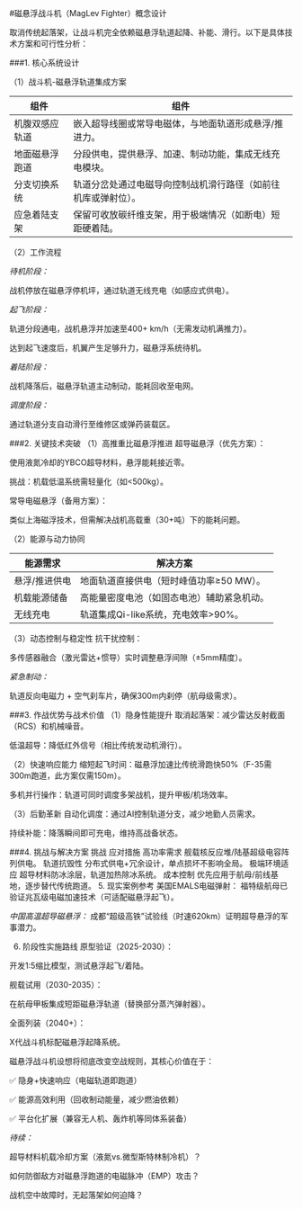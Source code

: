 #磁悬浮战斗机（MagLev Fighter）概念设计

取消传统起落架，让战斗机完全依赖磁悬浮轨道起降、补能、滑行。以下是具体技术方案和可行性分析：

###1. 核心系统设计


   （1）战斗机-磁悬浮轨道集成方案

| 组件 | 组件 |
|-------|-------|
| 机腹双感应轨道 | 嵌入超导线圈或常导电磁体，与地面轨道形成悬浮/推进力。 |
| 地面磁悬浮跑道 | 分段供电，提供悬浮、加速、制动功能，集成无线充电模块。 |
| 分支切换系统 | 轨道分岔处通过电磁导向控制战机滑行路径（如前往机库或弹射位）。 |
| 应急着陆支架 | 保留可收放碳纤维支架，用于极端情况（如断电）短距硬着陆。 |
   （2）工作流程
   
_待机阶段：_

战机停放在磁悬浮停机坪，通过轨道无线充电（如感应式供电）。

_起飞阶段：_

轨道分段通电，战机悬浮并加速至400+ km/h（无需发动机满推力）。

达到起飞速度后，机翼产生足够升力，磁悬浮系统待机。

_着陆阶段：_

战机降落后，磁悬浮轨道主动制动，能耗回收至电网。

_调度阶段：_

通过轨道分支自动滑行至维修区或弹药装载区。

###2. 关键技术突破
   （1）高推重比磁悬浮推进
   超导磁悬浮（优先方案）：

使用液氮冷却的YBCO超导材料，悬浮能耗接近零。

挑战：机载低温系统需轻量化（如<500kg）。

常导电磁悬浮（备用方案）：

类似上海磁浮技术，但需解决战机高载重（30+吨）下的能耗问题。

（2）能源与动力协同

| 能源需求 | 解决方案 |
|-------|-------|
| 悬浮/推进供电 | 地面轨道直接供电（短时峰值功率≥50 MW）。 |
| 机载能源储备 | 高能量密度电池（如固态电池）辅助紧急机动。 |
| 无线充电 | 轨道集成Qi-like系统，充电效率>90%。 |
（3）动态控制与稳定性
抗干扰控制：

多传感器融合（激光雷达+惯导）实时调整悬浮间隙（±5mm精度）。

_紧急制动：_

轨道反向电磁力 + 空气刹车片，确保300m内刹停（航母级需求）。

###3. 作战优势与战术价值
   （1）隐身性能提升
   取消起落架：减少雷达反射截面（RCS）和机械噪音。

低温超导：降低红外信号（相比传统发动机滑行）。

（2）快速响应能力
缩短起飞时间：磁悬浮加速比传统滑跑快50%（F-35需300m跑道，此方案仅需150m）。

多机并行操作：轨道可同时调度多架战机，提升甲板/机场效率。

（3）后勤革新
自动化调度：通过AI控制轨道分支，减少地勤人员需求。

持续补能：降落瞬间即可充电，维持高战备状态。

###4. 挑战与解决方案
   挑战	应对措施
   高功率需求	舰载核反应堆/陆基超级电容阵列供电。
   轨道抗毁性	分布式供电+冗余设计，单点损坏不影响全局。
   极端环境适应	超导材料防冰涂层，轨道加热除冰系统。
   成本控制	优先应用于航母/前线基地，逐步替代传统跑道。
5. 现实案例参考
   美国EMALS电磁弹射：
   福特级航母已验证兆瓦级电磁加速技术（可适配磁悬浮起飞）。

_中国高温超导磁悬浮：_
成都“超级高铁”试验线（时速620km）证明超导悬浮的军事潜力。


6. 阶段性实施路线
   原型验证（2025-2030）：

开发1:5缩比模型，测试悬浮起飞/着陆。

舰载试用（2030-2035）：

在航母甲板集成短距磁悬浮轨道（替换部分蒸汽弹射器）。

全面列装（2040+）：

X代战斗机标配磁悬浮起降系统。

磁悬浮战斗机设想将彻底改变空战规则，其核心价值在于：

✅ 隐身+快速响应（电磁轨道即跑道）

✅ 能源高效利用（回收制动能量，减少燃油依赖）

✅ 平台化扩展（兼容无人机、轰炸机等同体系装备）

_待续：_

超导材料机载冷却方案（液氮vs.微型斯特林制冷机）？

如何防御敌方对磁悬浮跑道的电磁脉冲（EMP）攻击？

战机空中故障时，无起落架如何迫降？
